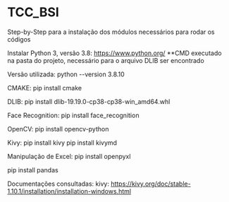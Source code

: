 # TCC_BSI
Step-by-Step para a instalação dos módulos necessários para rodar os códigos

Instalar Python 3, versão 3.8: https://www.python.org/ **CMD executado na pasta do projeto, necessário para o arquivo DLIB ser encontrado

Versão utilizada: python --version 3.8.10

CMAKE: pip install cmake

DLIB: pip install dlib-19.19.0-cp38-cp38-win_amd64.whl

Face Recognition: pip install face_recognition

OpenCV: pip install opencv-python

Kivy: pip install kivy
pip install kivymd

Manipulação de Excel:
pip install openpyxl

pip install pandas

Documentações consultadas:
kivy: https://kivy.org/doc/stable-1.10.1/installation/installation-windows.html
